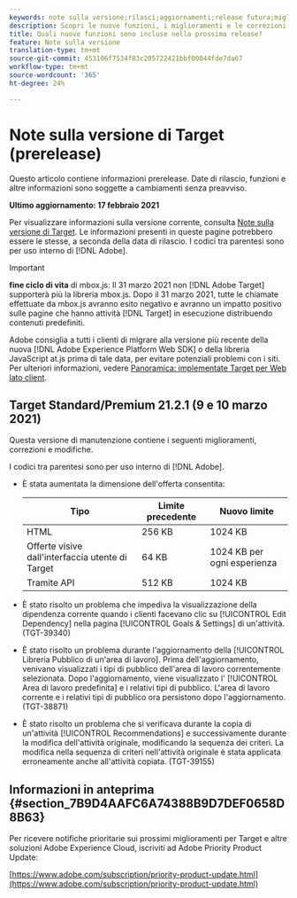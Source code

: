 ```yaml
---
keywords: note sulla versione;rilasci;aggiornamenti;release futura;miglioramenti;nuove funzioni;correzioni;aggiornamenti;prerelease
description: Scopri le nuove funzioni, i miglioramenti e le correzioni inclusi nella prossima release di  Adobe Target, inclusi SDK, API e librerie JavaScript.
title: Quali nuove funzioni sono incluse nella prossima release?
feature: Note sulla versione
translation-type: tm+mt
source-git-commit: 453106f7534f83c205722421bbf00044fde7da67
workflow-type: tm+mt
source-wordcount: '365'
ht-degree: 24%

---
```



# Note sulla versione di Target (prerelease)

Questo articolo contiene informazioni prerelease. Date di rilascio, funzioni e altre informazioni sono soggette a cambiamenti senza preavviso.

**Ultimo aggiornamento: 17 febbraio 2021**

Per visualizzare informazioni sulla versione corrente, consulta [Note sulla versione di Target](release-notes.md). Le informazioni presenti in queste pagine potrebbero essere le stesse, a seconda della data di rilascio. I codici tra parentesi sono per uso interno di [!DNL Adobe].

>[!IMPORTANT]
>
>**fine ciclo di vita** di mbox.js: Il 31 marzo 2021 non  [!DNL Adobe Target] supporterà più la libreria mbox.js. Dopo il 31 marzo 2021, tutte le chiamate effettuate da mbox.js avranno esito negativo e avranno un impatto positivo sulle pagine che hanno attività [!DNL Target] in esecuzione distribuendo contenuti predefiniti.
>
> Adobe consiglia a tutti i clienti di migrare alla versione più recente della nuova [!DNL Adobe Experience Platform Web SDK] o della libreria JavaScript at.js prima di tale data, per evitare potenziali problemi con i siti. Per ulteriori informazioni, vedere [Panoramica: implementate Target per Web lato client](/help/c-implementing-target/c-implementing-target-for-client-side-web/implement-target-for-client-side-web.md).

## Target Standard/Premium 21.2.1 (9 e 10 marzo 2021)

Questa versione di manutenzione contiene i seguenti miglioramenti, correzioni e modifiche.

I codici tra parentesi sono per uso interno di [!DNL Adobe].

* È stata aumentata la dimensione dell&#39;offerta consentita:

   | Tipo | Limite precedente | Nuovo limite |
   | --- | --- | --- |
   | HTML | 256 KB | 1024 KB |
   | Offerte visive dall&#39;interfaccia utente di Target | 64 KB | 1024 KB per ogni esperienza |
   | Tramite API | 512 KB | 1024 KB |

* È stato risolto un problema che impediva la visualizzazione della dipendenza corrente quando i clienti facevano clic su [!UICONTROL Edit Dependency] nella pagina [!UICONTROL Goals &amp; Settings] di un&#39;attività. (TGT-39340)
* È stato risolto un problema durante l&#39;aggiornamento della [!UICONTROL Libreria Pubblico di un&#39;area di lavoro]. Prima dell&#39;aggiornamento, venivano visualizzati i tipi di pubblico dell&#39;area di lavoro correntemente selezionata. Dopo l&#39;aggiornamento, viene visualizzato l&#39; [!UICONTROL Area di lavoro predefinita] e i relativi tipi di pubblico. L&#39;area di lavoro corrente e i relativi tipi di pubblico ora persistono dopo l&#39;aggiornamento. (TGT-38871)
* È stato risolto un problema che si verificava durante la copia di un&#39;attività [!UICONTROL Recommendations] e successivamente durante la modifica dell&#39;attività originale, modificando la sequenza dei criteri. La modifica nella sequenza di criteri nell&#39;attività originale è stata applicata erroneamente anche all&#39;attività copiata. (TGT-39155)

## Informazioni in anteprima {#section_7B9D4AAFC6A74388B9D7DEF0658D8B63}

Per ricevere notifiche prioritarie sui prossimi miglioramenti per Target e altre soluzioni Adobe Experience Cloud, iscriviti ad Adobe Priority Product Update:

[https://www.adobe.com/subscription/priority-product-update.html](https://www.adobe.com/subscription/priority-product-update.html)
